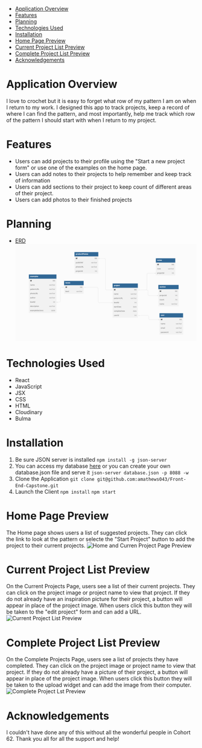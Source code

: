 
- [Application Overview](#application-overview)
- [Features](#features)
- [Planning](#planning)
- [Technologies Used](#technologies-used)
- [Installation](#installation)
- [Home Page Preview](#home-page-preview)
- [Current Project List Preview](#current-project-list-preview)
- [Complete Project List Preview](#complete-project-list-preview)
- [Acknowledgements](#acknowledgements)


# Application Overview 
I love to crochet but it is easy to forget what row of my pattern I am on when I return to my work. I designed this app to track projects, keep a record of where I can find the pattern, and most importantly, help me track which row of the pattern I should start with when I return to my project. 

# Features 
* Users can add projects to their profile using the "Start a new project form" or use one of the examples on the home page. 
* Users can add notes to their projects to help remember and keep track of information 
* Users can add sections to their project to keep count of different areas of their project. 
* Users can add photos to their finished projects 

# Planning 
* [ERD](https://dbdiagram.io/d/64090011296d97641d867efb)
![ERD](images/ERD.png)

# Technologies Used 
* React 
* JavaScript 
* JSX 
* CSS 
* HTML 
* Cloudinary 
* Bulma 

# Installation 
 1. Be sure JSON server is installed 
    ```npm install -g json-server```
2. You can access my database [here](https://github.com/amathews043/Front-End-Capstone-API) or you can create your own database.json file and serve it 
    ```json-server database.json -p 8088 -w```
3. Clone the Application 
    ```git clone git@github.com:amathews043/Front-End-Capstone.git```
4. Launch the Client 
    ```npm install```
    ```npm start```

# Home Page Preview 
The Home page shows users a list of suggested projects. They can click the link to look at the pattern or selecte the "Start Project" button to add the project to their current projects. 
![Home and Curren Project Page Preview](images/HomeAndProject.gif)

# Current Project List Preview
On the Current Projects Page, users see a list of their current projects. They can click on the project image or project name to view that project. If they do not already have an inspiration picture for their project, a button will appear in place of the project image. When users click this button they will be taken to the "edit project" form and can add a URL.  
![Current Project List Preview](images/CurrentProjectList.gif)

# Complete Project List Preview
On the Complete Projects Page, users see a list of projects they have completed. They can click on the project image or project name to view that project. If they do not already have a picture of their project, a button will appear in place of the project image. When users click this button they will be taken to the upload widget and can add the image from their computer.   
![Complete Project Lst Preview](images/CompleteProjectList.gif)


# Acknowledgements
I couldn't have done any of this without all the wonderful people in Cohort 62. Thank you all for all the support and help!